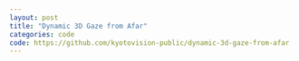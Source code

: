 ```yaml
---
layout: post
title: "Dynamic 3D Gaze from Afar"
categories: code
code: https://github.com/kyotovision-public/dynamic-3d-gaze-from-afar
---
```


